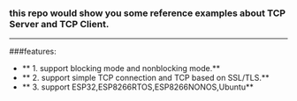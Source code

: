 ### this repo would show you some reference examples about TCP Server and TCP Client.

------------------------------------------------------------------------------------

###features:  
- ** 1. support blocking mode and nonblocking mode.**  
- ** 2. support simple TCP connection and TCP based on SSL/TLS.**  
- ** 3. support ESP32,ESP8266RTOS,ESP8266NONOS,Ubuntu**  
 
